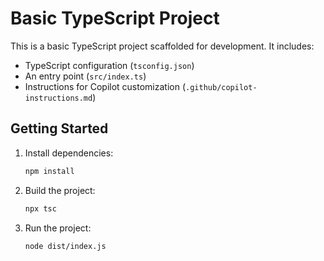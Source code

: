 # Basic TypeScript Project

This is a basic TypeScript project scaffolded for development. It includes:

- TypeScript configuration (`tsconfig.json`)
- An entry point (`src/index.ts`)
- Instructions for Copilot customization (`.github/copilot-instructions.md`)

## Getting Started

1. Install dependencies:
   ```bash
   npm install
   ```

2. Build the project:
   ```bash
   npx tsc
   ```

3. Run the project:
   ```bash
   node dist/index.js
   ```
